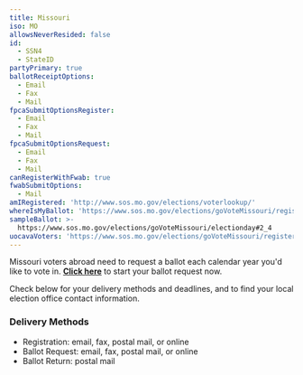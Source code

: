```yaml
---
title: Missouri
iso: MO
allowsNeverResided: false
id:
  - SSN4
  - StateID
partyPrimary: true
ballotReceiptOptions:
  - Email
  - Fax
  - Mail
fpcaSubmitOptionsRegister:
  - Email
  - Fax
  - Mail
fpcaSubmitOptionsRequest:
  - Email
  - Fax
  - Mail
canRegisterWithFwab: true
fwabSubmitOptions:
  - Mail
amIRegistered: 'http://www.sos.mo.gov/elections/voterlookup/'
whereIsMyBallot: 'https://www.sos.mo.gov/elections/goVoteMissouri/registeroverseas#trackBallot'
sampleBallot: >-
  https://www.sos.mo.gov/elections/goVoteMissouri/electionday#2_4
uocavaVoters: 'https://www.sos.mo.gov/elections/goVoteMissouri/registeroverseas'
---
```

Missouri voters abroad need to request a ballot each calendar year you'd like to vote in. [**Click here**](https://www.votefromabroad.org) to start your ballot request now.

Check below for your delivery methods and deadlines, and to find your local election office contact information.

### Delivery Methods

* Registration: email, fax, postal mail, or online
* Ballot Request: email, fax, postal mail, or online
* Ballot Return: postal mail
